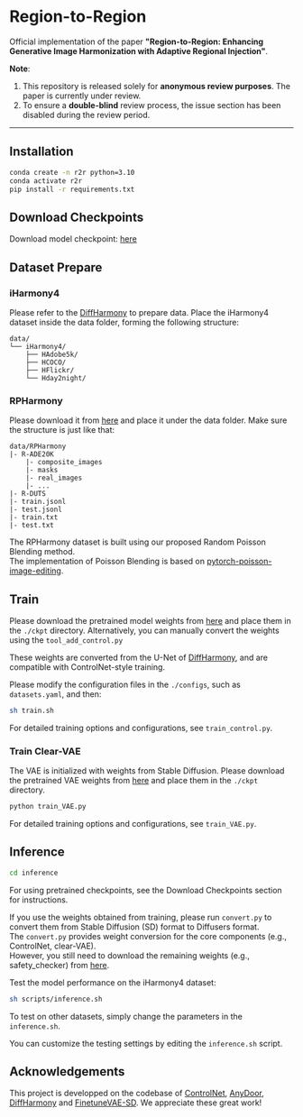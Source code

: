 # Region-to-Region  

Official implementation of the paper **"Region-to-Region: Enhancing Generative Image Harmonization with Adaptive Regional Injection"**. 

**Note**: 
1. This repository is released solely for **anonymous review purposes**. The paper is currently under review.   
2. To ensure a **double-blind** review process, the issue section has been disabled during the review period.

---

## Installation
```bash
conda create -n r2r python=3.10
conda activate r2r
pip install -r requirements.txt
```

## Download Checkpoints

Download model checkpoint: [here](https://huggingface.co/1243asdad/region2region/tree/main/stable-diffusion-inpainting)


## Dataset Prepare

### iHarmony4

Please refer to the [DiffHarmony](https://github.com/nicecv/DiffHarmony) to prepare data.
Place the iHarmony4 dataset inside the data folder, forming the following structure:

```shell
data/
└── iHarmony4/
    ├── HAdobe5k/
    ├── HCOCO/
    ├── HFlickr/
    └── Hday2night/
```

### RPHarmony

Please download it from [here](https://huggingface.co/1243asdad/region2region/blob/main/RPHarmony.zip) and place it under the data folder.
Make sure the structure is just like that:

```shell
data/RPHarmony
|- R-ADE20K
    |- composite_images
    |- masks
    |- real_images
    |- ...
|- R-DUTS
|- train.jsonl
|- test.jsonl
|- train.txt
|- test.txt
```

The RPHarmony dataset is built using our proposed Random Poisson Blending method.   
The implementation of Poisson Blending is based on [pytorch-poisson-image-editing](https://github.com/matt-baugh/pytorch-poisson-image-editing).

## Train

Please download the pretrained model weights from [here](https://huggingface.co/1243asdad/region2region/blob/main/diff-base.ckpt) and place them in the `./ckpt` directory.  Alternatively, you can manually convert the weights using the `tool_add_control.py`

These weights are converted from the U-Net of [DiffHarmony](https://github.com/nicecv/DiffHarmony), and are compatible with ControlNet-style training.  

Please modify the configuration files in the `./configs`, such as `datasets.yaml`, and then:

```bash
sh train.sh
```

For detailed training options and configurations, see `train_control.py`.

### Train Clear-VAE

The VAE is initialized with weights from Stable Diffusion. Please download the pretrained VAE weights from [here](https://huggingface.co/1243asdad/region2region/blob/main/sd_vae.ckpt) and place them in the `./ckpt` directory.


```bash
python train_VAE.py
```

For detailed training options and configurations, see `train_VAE.py`.

## Inference

```bash
cd inference
```

For using pretrained checkpoints, see the Download Checkpoints section for instructions.  

If you use the weights obtained from training, please run `convert.py` to convert them from Stable Diffusion (SD) format to Diffusers format.  
The `convert.py` provides weight conversion for the core components (e.g., ControlNet, clear-VAE).   
However, you still need to download the remaining weights (e.g., safety_checker) from [here]().

Test the model performance on the iHarmony4 dataset:

```bash
sh scripts/inference.sh
```

To test on other datasets, simply change the parameters in the `inference.sh`.

You can customize the testing settings by editing the `inference.sh` script.


## Acknowledgements
This project is developped on the codebase of [ControlNet](https://github.com/lllyasviel/ControlNet), [AnyDoor](https://github.com/ali-vilab/AnyDoor), [DiffHarmony](https://github.com/nicecv/DiffHarmony) and [FinetuneVAE-SD](https://github.com/Leminhbinh0209/FinetuneVAE-SD). We appreciate these great work! 
